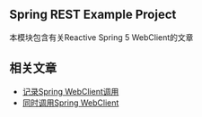 ## Spring REST Example Project

本模块包含有关Reactive Spring 5 WebClient的文章

## 相关文章

+ [记录Spring WebClient调用](docs/记录Spring-WebClient调用.md)
+ [同时调用Spring WebClient](docs/同时调用Spring-WebClient.md)